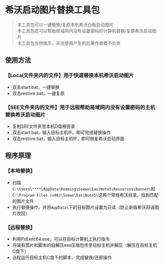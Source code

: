 # 希沃启动图片替换工具包

> 本工具包可以一键替换/复原本机希沃白板启动图片  
> 本工具包还可以帮助局域网内没有设置密码的计算机替换/复原希沃启动图片  
> 本工具包仅供娱乐，非法使用产生的后果作者概不负责  

## 使用方法  
### 【Local文件夹内的文件】用于快速替换本机希沃启动图片  
* 双击start.bat，一键替换  
* 双击restore.bat，一键复原  
### 【SEE文件夹内的文件】用于远程帮助局域网内没有设置密码的主机替换希沃启动图片  
* 复制SEE文件夹至本机D盘根目录  
* 双击start.bat，输入目标主机IP，即可完成替换操作  
* 双击restore.bat，输入目标主机IP，即可恢复希沃启动界面  

## 程序原理
### 【本地替换】  
* 扫描`C:\Users\****\AppData\Roaming\Seewo\EasiNote5\Resources\Banner\`和`C:\Program Files (x86)\Seewo\EasiNote5\`这两个常规希沃目录，找到匹配的图片文件  
* 执行替换操作，并将`AppData\`下的目标图片设置为只读（防止新版希沃将该图片改回）  
### 【远程替换】  
* 利用PsExec64.exe，可以在目标计算机上执行指令
* 将装有图片和脚本的自解压exe压缩包传至目标主机并解压（解压在目标主机C盘下）  
* 远程运行目标主机C盘下的脚本，完成替换/还原操作  
